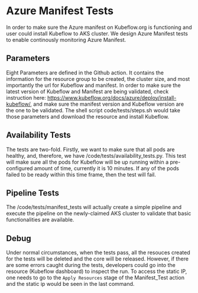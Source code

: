# Azure Manifest Tests
In order to make sure the Azure manifest on Kubeflow.org is functioning and user could install Kubeflow to AKS cluster. We design Azure Manifest tests to enable continously monitoring Azure Manifest.

## Parameters
Eight Parameters are defined in the Github action. It contains the information for the resource group to be created, the cluster size, and most importantly the url for Kubeflow and manifest. In order to make sure the latest version of Kubeflow and Manifest are being validated, check instruction here: https://www.kubeflow.org/docs/azure/deploy/install-kubeflow/, and make sure the manifest version and Kubeflow version are the one to be validated. The shell script code/tests/steps.sh would take those parameters and download the resource and install Kubeflow. 

## Availability Tests
The tests are two-fold. Firstly, we want to make sure that all pods are healthy, and, therefore, we have /code/tests/availability_tests.py. This test will make sure all the pods for Kubeflow will be up running within a pre-configured amount of time, currently it is 10 minutes. If any of the pods failed to be ready within this time frame, then the test will fail.

## Pipeline Tests
The /code/tests/manifest_tests will actually create a simple pipeline and execute the pipeline on the newly-claimed AKS cluster to validate that basic functionalities are available.

## Debug
Under normal circumstances, when the tests pass, all the resouces created for the tests will be deleted and the core will be released. However, if there are some errors caught during the tests, developers could go into the resource (Kubeflow dashboard) to inspect the run. To access the static IP, one needs to go to the ```Apply Resources``` stage of the Manifest_Test action and the static ip would be seen in the last command.